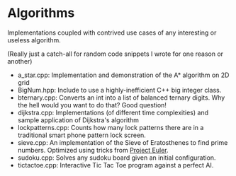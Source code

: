 Algorithms
==========

Implementations coupled with contrived use cases of any interesting or useless
algorithm.

(Really just a catch-all for random code snippets I wrote for one reason or
another)

- a\_star.cpp: Implementation and demonstration of the A\* algorithm on 2D grid
- BigNum.hpp: Include to use a highly-inefficient C++ big integer class.
- bternary.cpp: Converts an int into a list of balanced ternary digits. Why the hell would you want to do that? Good question!
- dijkstra.cpp: Implementations (of different time complexities) and sample application of Dijkstra's algorithm
- lockpatterns.cpp: Counts how many lock patterns there are in a traditional smart phone pattern lock screen.
- sieve.cpp: An implementation of the Sieve of Eratosthenes to find prime numbers. Optimized using tricks from [Project Euler](https://github.com/EaterOA/Euler).
- sudoku.cpp: Solves any sudoku board given an initial configuration.
- tictactoe.cpp: Interactive Tic Tac Toe program against a perfect AI.
